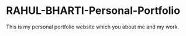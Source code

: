 # RAHUL-BHARTI-Personal-Portfolio
This is my personal portfolio website which you about me and my work.
